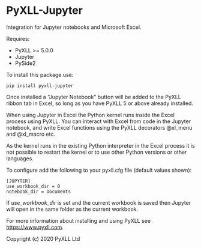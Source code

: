 # PyXLL-Jupyter

Integration for Jupyter notebooks and Microsoft Excel.

Requires:

- PyXLL >= 5.0.0
- Jupyter
- PySide2

To install this package use:

    pip install pyxll-jupyter

Once installed a "Jupyter Notebook" button will be added to the PyXLL ribbon tab in Excel, so
long as you have PyXLL 5 or above already installed.

When using Jupyter in Excel the Python kernel runs inside the Excel process using PyXLL. You
can interact with Excel from code in the Jupyter notebook, and write Excel functions
using the PyXLL decorators @xl_menu and @xl_macro etc.

As the kernel runs in the existing Python interpreter in the Excel process it is not possible
to restart the kernel or to use other Python versions or other languages.

To configure add the following to your pyxll.cfg file (default values shown):

    [JUPYTER]
    use_workbook_dir = 0
    notebook_dir = Documents

If *use_workbook_dir* is set and the current workbook is saved then Jupyter will open in the same folder
as the current workbook.

For more information about installing and using PyXLL see https://www.pyxll.com.

Copyright (c) 2020 PyXLL Ltd
